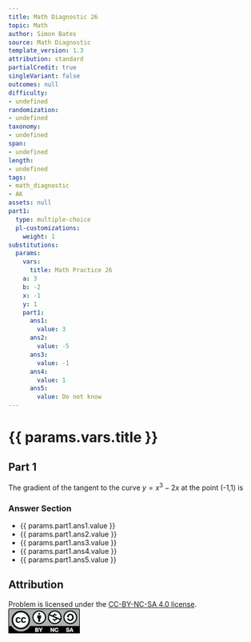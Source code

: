 ```yaml
---
title: Math Diagnostic 26
topic: Math
author: Simon Bates
source: Math Diagnostic
template_version: 1.3
attribution: standard
partialCredit: true
singleVariant: false
outcomes: null
difficulty:
- undefined
randomization:
- undefined
taxonomy:
- undefined
span:
- undefined
length:
- undefined
tags:
- math_diagnostic
- AK
assets: null
part1:
  type: multiple-choice
  pl-customizations:
    weight: 1
substitutions:
  params:
    vars:
      title: Math Practice 26
    a: 3
    b: -2
    x: -1
    y: 1
    part1:
      ans1:
        value: 3
      ans2:
        value: -5
      ans3:
        value: -1
      ans4:
        value: 1
      ans5:
        value: Do not know
---
```

# {{ params.vars.title }}

## Part 1

The gradient of the tangent to the curve $y = x^3 - 2x$ at the point (-1,1) is

### Answer Section

- {{ params.part1.ans1.value }}
- {{ params.part1.ans2.value }}
- {{ params.part1.ans3.value }}
- {{ params.part1.ans4.value }}
- {{ params.part1.ans5.value }}

## Attribution

Problem is licensed under the [CC-BY-NC-SA 4.0 license](https://creativecommons.org/licenses/by-nc-sa/4.0/).<br> ![The Creative Commons 4.0 license requiring attribution-BY, non-commercial-NC, and share-alike-SA license.](https://raw.githubusercontent.com/firasm/bits/master/by-nc-sa.png)